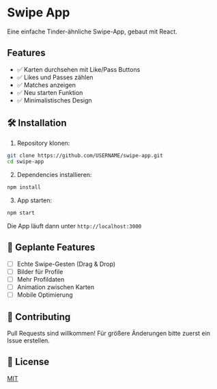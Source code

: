 # Swipe App

Eine einfache Tinder-ähnliche Swipe-App, gebaut mit React.

## Features

- ✅ Karten durchsehen mit Like/Pass Buttons
- ✅ Likes und Passes zählen
- ✅ Matches anzeigen
- ✅ Neu starten Funktion
- ✅ Minimalistisches Design

## 🛠 Installation

1. Repository klonen:
```bash
git clone https://github.com/USERNAME/swipe-app.git
cd swipe-app
```

2. Dependencies installieren:
```bash
npm install
```

3. App starten:
```bash
npm start
```

Die App läuft dann unter `http://localhost:3000`

## 🎯 Geplante Features

- [ ] Echte Swipe-Gesten (Drag & Drop)
- [ ] Bilder für Profile
- [ ] Mehr Profildaten
- [ ] Animation zwischen Karten
- [ ] Mobile Optimierung

## 🤝 Contributing

Pull Requests sind willkommen! Für größere Änderungen bitte zuerst ein Issue erstellen.

## 📝 License

[MIT](https://choosealicense.com/licenses/mit/)
